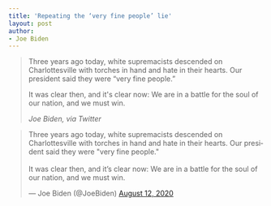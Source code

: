 ```yaml
---
title: 'Repeating the ‘very fine people’ lie'
layout: post
author:
- Joe Biden
---
```


> Three years ago today, white supremacists descended on Charlottesville with torches in hand and hate in their hearts. Our president said they were “very fine people.”
>
> It was clear then, and it's clear now: We are in a battle for the soul of our nation, and we must win.
>
> <cite>Joe Biden, via Twitter</cite>

<blockquote class="twitter-tweet"><p lang="en" dir="ltr">Three years ago today, white supremacists descended on Charlottesville with torches in hand and hate in their hearts. Our president said they were &quot;very fine people.&quot;<br> <br>It was clear then, and it’s clear now: We are in a battle for the soul of our nation, and we must win.</p>&mdash; Joe Biden (@JoeBiden) <a href="https://twitter.com/JoeBiden/status/1293690094554099713?ref_src=twsrc%5Etfw">August 12, 2020</a></blockquote> <script async src="https://platform.twitter.com/widgets.js" charset="utf-8"></script>
